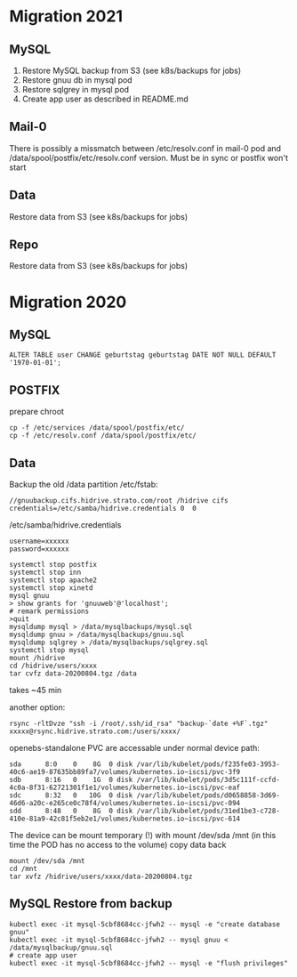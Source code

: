 Migration 2021
==============

MySQL
-----

1. Restore MySQL backup from S3 (see k8s/backups for jobs)
2. Restore gnuu db in mysql pod
3. Restore sqlgrey in mysql pod
4. Create app user as described in README.md

Mail-0
-------

There is possibly a missmatch between /etc/resolv.conf in mail-0 pod and /data/spool/postfix/etc/resolv.conf version.
Must be in sync or postfix won't start

Data
----

Restore data from S3 (see k8s/backups for jobs)

Repo
----

Restore data from S3 (see k8s/backups for jobs)


Migration 2020
==============


MySQL
-----

```
ALTER TABLE user CHANGE geburtstag geburtstag DATE NOT NULL DEFAULT '1970-01-01';
```

POSTFIX
-------

prepare chroot

```
cp -f /etc/services /data/spool/postfix/etc/
cp -f /etc/resolv.conf /data/spool/postfix/etc/
```

Data
----

Backup the old /data partition
/etc/fstab:

```
//gnuubackup.cifs.hidrive.strato.com/root /hidrive cifs credentials=/etc/samba/hidrive.credentials 0  0
```

/etc/samba/hidrive.credentials
```
username=xxxxxx
password=xxxxxx
```

```
systemctl stop postfix
systemctl stop inn
systemctl stop apache2
systemctl stop xinetd
mysql gnuu
> show grants for 'gnuuweb'@'localhost';
# remark permissions
>quit
mysqldump mysql > /data/mysqlbackups/mysql.sql
mysqldump gnuu > /data/mysqlbackups/gnuu.sql
mysqldump sqlgrey > /data/mysqlbackups/sqlgrey.sql
systemctl stop mysql
mount /hidrive
cd /hidrive/users/xxxx
tar cvfz data-20200804.tgz /data
```

takes ~45 min

another option:

```
rsync -rltDvze "ssh -i /root/.ssh/id_rsa" "backup-`date +%F`.tgz" xxxxx@rsync.hidrive.strato.com:/users/xxxx/
```


openebs-standalone PVC are accessable under normal device path:

```
sda      8:0    0    8G  0 disk /var/lib/kubelet/pods/f235fe03-3953-40c6-ae19-87635bb89fa7/volumes/kubernetes.io~iscsi/pvc-3f9
sdb      8:16   0    1G  0 disk /var/lib/kubelet/pods/3d5c111f-ccfd-4c0a-8f31-62721301f1e1/volumes/kubernetes.io~iscsi/pvc-eaf
sdc      8:32   0   10G  0 disk /var/lib/kubelet/pods/d0658858-3d69-46d6-a20c-e265ce0c78f4/volumes/kubernetes.io~iscsi/pvc-094
sdd      8:48   0    8G  0 disk /var/lib/kubelet/pods/31ed1be3-c728-410e-81a9-42c81f5eb2e1/volumes/kubernetes.io~iscsi/pvc-614
```
The device can be mount temporary (!) with mount /dev/sda /mnt (in this time the POD has no access to the volume)
copy data back 

```
mount /dev/sda /mnt
cd /mnt
tar xvfz /hidrive/users/xxxx/data-20200804.tgz 
```

MySQL Restore from backup
-------------------------

```
kubectl exec -it mysql-5cbf8684cc-jfwh2 -- mysql -e "create database gnuu"
kubectl exec -it mysql-5cbf8684cc-jfwh2 -- mysql gnuu < /data/mysqlbackup/gnuu.sql
# create app user
kubectl exec -it mysql-5cbf8684cc-jfwh2 -- mysql -e "flush privileges"
```
